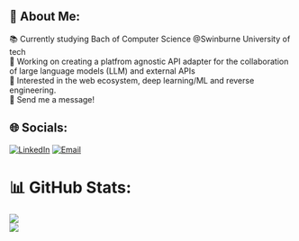 ## 💫 About Me:
📚 Currently studying Bach of Computer Science @Swinburne University of tech<br>🤖 Working on creating a platfrom agnostic API adapter for the collaboration of large language models (LLM) and external APIs<br>📑 Interested in the web ecosystem, deep learning/ML and reverse engineering.<br>📩 Send me a message! <br>


## 🌐 Socials:
[![LinkedIn](https://img.shields.io/badge/LinkedIn-%230077B5.svg?logo=linkedin&logoColor=white)](https://linkedin.com/in/https://www.linkedin.com/in/henryennisthomas/)
[![Email](https://img.shields.io/badge/email-henry%40henryetdev.com-blue)](https://henry@henryetdev.com) 

# 📊 GitHub Stats:
![](https://github-readme-stats.vercel.app/api?username=henryenth&theme=merko&hide_border=false&include_all_commits=true&count_private=true)<br/>
![](https://github-readme-stats.vercel.app/api/top-langs/?username=henryenth&theme=merko&hide_border=false&include_all_commits=true&count_private=true&layout=compact)
